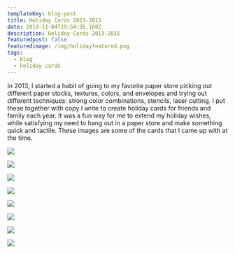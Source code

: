 ```yaml
---
templateKey: blog-post
title: Holiday Cards 2013-2015
date: 2019-11-04T19:54:35.160Z
description: Holiday Cards 2013-2015
featuredpost: false
featuredimage: /img/holidayfeatured.png
tags:
  - blog
  - holiday cards
---
```

In 2013, I started a habit of going to my favorite paper store picking out different paper stocks, textures, colors, and envelopes and trying out different techniques: strong color combinations, stencils, laser cutting. I put these together with copy I write to create holiday cards for friends and family each year. It was a fun way for me to extend my holiday wishes, while satisfying my need to hang out in a paper store and make something quick and tactile. These images are some of the cards that I came up with at the time.

![](/img/holiday2.png)

![](/img/holiday3.jpg)

![](/img/holiday4.png)

![](/img/holiday5.png)

![](/img/holiday6.jpg)

![](/img/holiday7.jpg)

![](/img/holiday8.png)

![](/img/holiday9.png)
